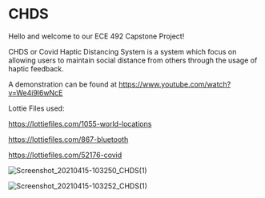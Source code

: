 # CHDS

Hello and welcome to our ECE 492 Capstone Project!

CHDS or Covid Haptic Distancing System is a system which focus on allowing users to maintain social distance from others through the usage of haptic feedback.

A demonstration can be found at https://www.youtube.com/watch?v=We4i9l6wNcE

Lottie Files used:

https://lottiefiles.com/1055-world-locations

https://lottiefiles.com/867-bluetooth

https://lottiefiles.com/52176-covid

![Screenshot_20210415-103250_CHDS(1)](https://user-images.githubusercontent.com/44737462/115901210-20ba8180-a41e-11eb-9dbc-ea161125595d.jpg)

![Screenshot_20210415-103252_CHDS(1)](https://user-images.githubusercontent.com/44737462/115901195-1c8e6400-a41e-11eb-81bb-152e80ab73bf.jpg)

